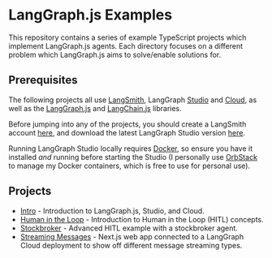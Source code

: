 # LangGraph.js Examples

This repository contains a series of example TypeScript projects which implement LangGraph.js agents.
Each directory focuses on a different problem which LangGraph.js aims to solve/enable solutions for.

## Prerequisites

The following projects all use [LangSmith](https://smith.langchain.com/), LangGraph [Studio](https://github.com/langchain-ai/langgraph-studio) and [Cloud](https://langchain-ai.github.io/langgraph/cloud/), as well as the [LangGraph.js](https://langchain-ai.github.io/langgraphjs/) and [LangChain.js](https://js.langchain.com/v0.2/docs/introduction/) libraries.

Before jumping into any of the projects, you should create a LangSmith account [here](https://smith.langchain.com/), and download the latest LangGraph Studio version [here](https://github.com/langchain-ai/langgraph-studio/releases/latest).

Running LangGraph Studio locally requires [Docker](https://www.docker.com/), so ensure you have it installed _and_ running before starting the Studio (I personally use [OrbStack](https://orbstack.dev/) to manage my Docker containers, which is free to use for personal use).

## Projects

- [Intro](./intro/README.md) - Introduction to LangGraph.js, Studio, and Cloud.
- [Human in the Loop](./human_in_the_loop/README.md) - Introduction to Human in the Loop (HITL) concepts.
- [Stockbroker](./stockbroker/README.md) - Advanced HITL example with a stockbroker agent.
- [Streaming Messages](./streaming_messages_frontend/README.md) - Next.js web app connected to a LangGraph Cloud deployment to show off different message streaming types.

